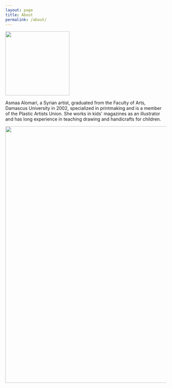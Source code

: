```yaml
---
layout: page
title: About
permalink: /about/
---
```

<img src="{{ site.baseurl }}\assets\images\asmaa.jpg" width="200"/>

Asmaa Alomari, a Syrian artist, graduated from the Faculty of Arts, Damascus University in 2002, specialized in printmaking and is a member of the Plastic Artists Union. She works in kids' magazines as an illustrator and has long experience in teaching drawing and handicrafts for children.


<img src="{{ site.baseurl }}\assets\images\asmaa-profile.jpg" width="800"/>


